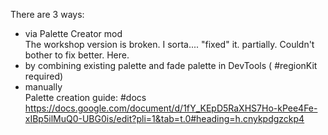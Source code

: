 There are 3 ways:  
- via Palette Creator mod  
The workshop version is broken. I sorta.... "fixed" it. partially. Couldn't bother to fix better. Here.   
- by combining existing palette and fade palette in DevTools ( #regionKit required)  
- manually  
Palette creation guide: #docs  
https://docs.google.com/document/d/1fY_KEpD5RaXHS7Ho-kPee4Fe-xIBp5ilMuQ0-UBG0is/edit?pli=1&tab=t.0#heading=h.cnykpdgzckp4  
